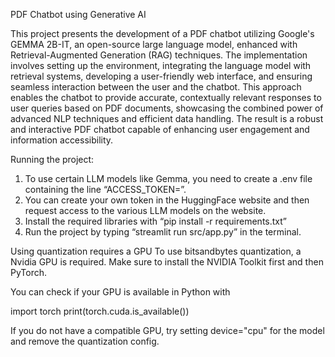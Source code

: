  PDF Chatbot using Generative AI

This project presents the development of a PDF chatbot utilizing Google's GEMMA 2B-IT, an open-source large language model, enhanced with Retrieval-Augmented Generation (RAG) techniques. The implementation involves setting up the environment, integrating the language model with retrieval systems, developing a user-friendly web interface, and ensuring seamless interaction between the user and the chatbot. This approach enables the chatbot to provide accurate, contextually relevant responses to user queries based on PDF documents, showcasing the combined power of advanced NLP techniques and efficient data handling. The result is a robust and interactive PDF chatbot capable of enhancing user engagement and information accessibility.

Running the project:
1. To use certain LLM models like Gemma, you need to create a .env file containing the line “ACCESS_TOKEN=<your hugging face token>”.
2. You can create your own token in the HuggingFace website and then request access to the various LLM models on the website.
3. Install the required libraries with “pip install -r requirements.txt”
4. Run the project by typing “streamlit run src/app.py” in the terminal.

Using quantization requires a GPU
To use bitsandbytes quantization, a Nvidia GPU is required. Make sure to install the NVIDIA Toolkit first and then PyTorch.

You can check if your GPU is available in Python with

import torch
print(torch.cuda.is_available())

If you do not have a compatible GPU, try setting device="cpu" for the model and remove the quantization config.